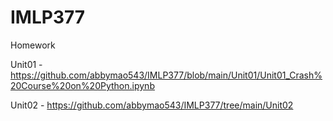 # IMLP377
Homework


Unit01 - <https://github.com/abbymao543/IMLP377/blob/main/Unit01/Unit01_Crash%20Course%20on%20Python.ipynb>

Unit02 - <https://github.com/abbymao543/IMLP377/tree/main/Unit02>

